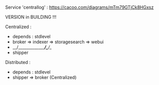 Service 'centrallog' : https://cacoo.com/diagrams/mTm79GTjCk8HGxsz

VERSION in BUILDING !!!

Centralized :
+ depends : stdlevel
+ broker => indexer => storagesearch => webui
+ __/\_______________________/\__________/\__
+ shipper

Distributed :
+ depends : stdlevel
+ shipper => broker (Centralized)

